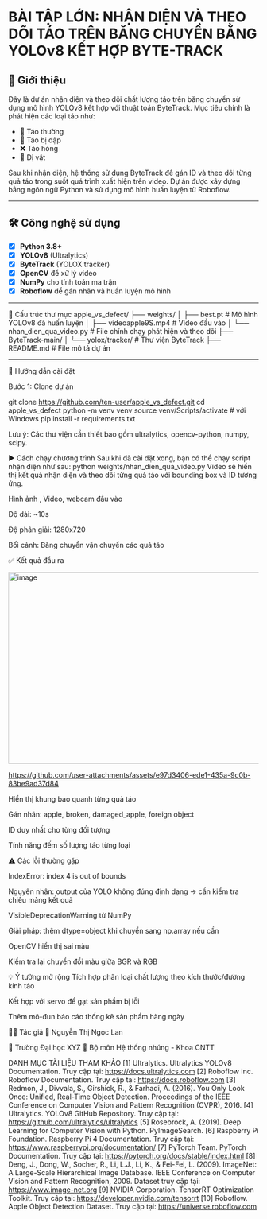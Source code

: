 # BÀI TẬP LỚN: NHẬN DIỆN VÀ THEO DÕI TÁO TRÊN BĂNG CHUYỀN BẰNG YOLOv8 KẾT HỢP BYTE-TRACK

## 📌 Giới thiệu

Đây là dự án nhận diện và theo dõi chất lượng táo trên băng chuyền sử dụng mô hình YOLOv8 kết hợp với thuật toán ByteTrack. Mục tiêu chính là phát hiện các loại táo như:
- 🍏 Táo thường
- 🧃 Táo bị dập
- ❌ Táo hỏng
- 🧽 Dị vật

Sau khi nhận diện, hệ thống sử dụng ByteTrack để gán ID và theo dõi từng quả táo trong suốt quá trình xuất hiện trên video. Dự án được xây dựng bằng ngôn ngữ Python và sử dụng mô hình huấn luyện từ Roboflow.

---

## 🛠 Công nghệ sử dụng

- [x] **Python 3.8+**
- [x] **YOLOv8** (Ultralytics)
- [x] **ByteTrack** (YOLOX tracker)
- [x] **OpenCV** để xử lý video
- [x] **NumPy** cho tính toán ma trận
- [x] **Roboflow** để gán nhãn và huấn luyện mô hình

---

📁 Cấu trúc thư mục
apple_vs_defect/
├── weights/
│ ├── best.pt # Mô hình YOLOv8 đã huấn luyện
│ ├── videoapple9S.mp4 # Video đầu vào
│ └── nhan_dien_qua_video.py # File chính chạy phát hiện và theo dõi
├── ByteTrack-main/
│ └── yolox/tracker/ # Thư viện ByteTrack
├── README.md # File mô tả dự án


---

🚀 Hướng dẫn cài đặt

Bước 1: Clone dự án

git clone https://github.com/ten-user/apple_vs_defect.git
cd apple_vs_defect
python -m venv venv
source venv/Scripts/activate  # với Windows
pip install -r requirements.txt

Lưu ý: Các thư viện cần thiết bao gồm ultralytics, opencv-python, numpy, scipy.

▶️ Cách chạy chương trình
Sau khi đã cài đặt xong, bạn có thể chạy script nhận diện như sau:
python weights/nhan_dien_qua_video.py
Video sẽ hiển thị kết quả nhận diện và theo dõi từng quả táo với bounding box và ID tương ứng.

Hình ảnh , Video, webcam  đầu vào

Độ dài: ~10s

Độ phân giải: 1280x720

Bối cảnh: Băng chuyền vận chuyển các quả táo

✅ Kết quả đầu ra

<img width="634" height="386" alt="image" src="https://github.com/user-attachments/assets/0a2d3b9f-56ec-4c55-ae3c-3e8d97341914" /> 

https://github.com/user-attachments/assets/e97d3406-ede1-435a-9c0b-83be9ad37d84

Hiển thị khung bao quanh từng quả táo

Gán nhãn: apple, broken, damaged_apple, foreign object

ID duy nhất cho từng đối tượng

Tính năng đếm số lượng táo từng loại

⚠️ Các lỗi thường gặp

IndexError: index 4 is out of bounds

Nguyên nhân: output của YOLO không đúng định dạng → cần kiểm tra chiều mảng kết quả

VisibleDeprecationWarning từ NumPy

Giải pháp: thêm dtype=object khi chuyển sang np.array nếu cần

OpenCV hiển thị sai màu

Kiểm tra lại chuyển đổi màu giữa BGR và RGB

💡 Ý tưởng mở rộng
Tích hợp phân loại chất lượng theo kích thước/đường kính táo

Kết hợp với servo để gạt sản phẩm bị lỗi

Thêm mô-đun báo cáo thống kê sản phẩm hàng ngày

👨‍💻 Tác giả
📧 Nguyễn Thị Ngọc Lan

📍 Trường Đại học XYZ
🧪 Bộ môn Hệ thống nhúng - Khoa CNTT

DANH MỤC TÀI LIỆU THAM KHẢO
[1] Ultralytics. Ultralytics YOLOv8 Documentation. Truy cập tại: https://docs.ultralytics.com
[2] Roboflow Inc. Roboflow Documentation. Truy cập tại: https://docs.roboflow.com
[3] Redmon, J., Divvala, S., Girshick, R., & Farhadi, A. (2016). You Only Look Once: Unified, Real-Time Object Detection. Proceedings of the IEEE Conference on Computer Vision and Pattern Recognition (CVPR), 2016.
[4] Ultralytics. YOLOv8 GitHub Repository. Truy cập tại: https://github.com/ultralytics/ultralytics
[5] Rosebrock, A. (2019). Deep Learning for Computer Vision with Python. PyImageSearch.
[6] Raspberry Pi Foundation. Raspberry Pi 4 Documentation. Truy cập tại: https://www.raspberrypi.org/documentation/
[7] PyTorch Team. PyTorch Documentation. Truy cập tại: https://pytorch.org/docs/stable/index.html
[8] Deng, J., Dong, W., Socher, R., Li, L.J., Li, K., & Fei-Fei, L. (2009). ImageNet: A Large-Scale Hierarchical Image Database. IEEE Conference on Computer Vision and Pattern Recognition, 2009. Dataset truy cập tại: https://www.image-net.org
[9] NVIDIA Corporation. TensorRT Optimization Toolkit. Truy cập tại: https://developer.nvidia.com/tensorrt
[10] Roboflow. Apple Object Detection Dataset. Truy cập tại: https://universe.roboflow.com
